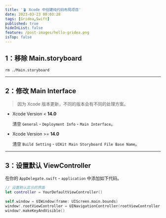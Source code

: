 ```yaml
---
title: '🪴 Xcode 中创建纯代码布局项目'
date: 2023-03-23 00:03:28
tags: [Gridea,Swift]
published: true
hideInList: false
feature: /post-images/hello-gridea.png
isTop: false
---
```


## 1：移除 Main.storyboard


```shell
rm ./Main.storyboard
```

---

## 2：修改 Main Interface

> 因为 Xcode 版本更新，不同的版本会有不同的处理方案。

-  Xcode Version < **14.0**

    清空 `General` - `Deployment Info` - `Main Interface`。

-  Xcode Version >= **14.0**

    清空 `Build Setting` - `UIKit Main Storyboard File Base Name`。


---

## 3：设置默认 ViewController

在你的 `AppDelegate.swift` - `application` 中添加如下代码。

```swift
// 设置默认显示的界面
let controller = YourDefaultViewController()
        
self.window = UIWindow(frame: UIScreen.main.bounds)
window!.rootViewController = UINavigationController(rootViewController: controller)
window?.makeKeyAndVisible()
```